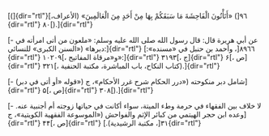 [(]{dir="rtl"}٩٦[) «أَتَأْتُونَ الْفَاحِشَةَ مَا سَبَقَكُمْ بِهَا مِنْ أَحَدٍ مِنَ الْعَالَمِينَ»
(الأعراف،]{dir="rtl"} ٨٠[).]{dir="rtl"}

[- عن أبي هريرة قال: قال رسول الله صلى الله عليه وسلم: «ملعون من أتى
امرأته في دبرها» («السنن الكبرى» للنسائي:]{dir="rtl"} ٨٩٦٦[، وأحمد بن
حنبل في «مسنده»:]{dir="rtl"} ۱۰۲۰۹[، و«مرقاة المفاتيح»:]{dir="rtl"}
۳۱۹۳[، ج]{dir="rtl"} ۶[، ص]{dir="rtl"} ٣٢۱[، كتاب النكاح، باب المباشرة،
مكتبة الحنفية).]{dir="rtl"}

[- (قوله «أو أتى في دبر») شامل دبر منكوحته («درر الحكام شرح غرر
الأحكام»، ج]{dir="rtl"} ۵[، ص]{dir="rtl"} ۳۰۸[).]{dir="rtl"}

[- لا خلاف بين الفقهاء في حرمة وطء الميتة، سواء أكانت في حياتها زوجته أم
أجنبية عنه. وعده ابن حجر الهيتمي من كبائر الإثم والفواحش («الموسوعة
الفقهية الكويتية»، ج]{dir="rtl"} ۴۴[، ص]{dir="rtl"} ٣١[، مكتبة
الرشيدية).]{dir="rtl"}
